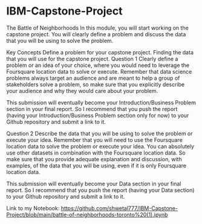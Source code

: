 # IBM-Capstone-Project
The Battle of Neighborhoods
In this module, you will start working on the capstone project. You will clearly define a problem and discuss the data that you will be using to solve the problem.

Key Concepts
Define a problem for your capstone project.
Finding the data that you will use for the capstone project.
Question 1
Clearly define a problem or an idea of your choice, where you would need to leverage the Foursquare location data to solve or execute. Remember that data science problems always target an audience and are meant to help a group of stakeholders solve a problem, so make sure that you explicitly describe your audience and why they would care about your problem.

This submission will eventually become your Introduction/Business Problem section in your final report. So I recommend that you push the report (having your Introduction/Business Problem section only for now) to your Github repository and submit a link to it.

Question 2
Describe the data that you will be using to solve the problem or execute your idea. Remember that you will need to use the Foursquare location data to solve the problem or execute your idea. You can absolutely use other datasets in combination with the Foursquare location data. So make sure that you provide adequate explanation and discussion, with examples, of the data that you will be using, even if it is only Foursquare location data.

This submission will eventually become your Data section in your final report. So I recommend that you push the report (having your Data section) to your Github repository and submit a link to it.

Link to my Notebook: https://github.com/shwetal777/IBM-Capstone-Project/blob/main/battle-of-neighborhoods-toronto%20(1).ipynb
